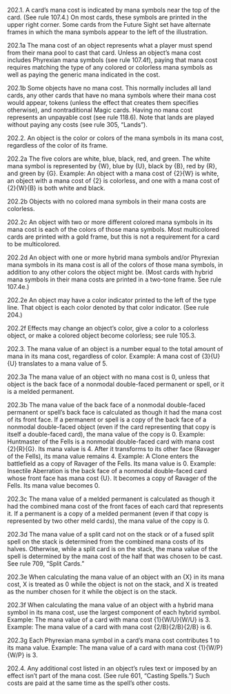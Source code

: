 202.1. A card’s mana cost is indicated by mana symbols near the top of the card. (See rule 107.4.) On most cards, these symbols are printed in the upper right corner. Some cards from the Future Sight set have alternate frames in which the mana symbols appear to the left of the illustration.

202.1a The mana cost of an object represents what a player must spend from their mana pool to cast that card. Unless an object’s mana cost includes Phyrexian mana symbols (see rule 107.4f), paying that mana cost requires matching the type of any colored or colorless mana symbols as well as paying the generic mana indicated in the cost.

202.1b Some objects have no mana cost. This normally includes all land cards, any other cards that have no mana symbols where their mana cost would appear, tokens (unless the effect that creates them specifies otherwise), and nontraditional Magic cards. Having no mana cost represents an unpayable cost (see rule 118.6). Note that lands are played without paying any costs (see rule 305, “Lands”).

202.2. An object is the color or colors of the mana symbols in its mana cost, regardless of the color of its frame.

202.2a The five colors are white, blue, black, red, and green. The white mana symbol is represented by {W}, blue by {U}, black by {B}, red by {R}, and green by {G}.
Example: An object with a mana cost of {2}{W} is white, an object with a mana cost of {2} is colorless, and one with a mana cost of {2}{W}{B} is both white and black.

202.2b Objects with no colored mana symbols in their mana costs are colorless.

202.2c An object with two or more different colored mana symbols in its mana cost is each of the colors of those mana symbols. Most multicolored cards are printed with a gold frame, but this is not a requirement for a card to be multicolored.

202.2d An object with one or more hybrid mana symbols and/or Phyrexian mana symbols in its mana cost is all of the colors of those mana symbols, in addition to any other colors the object might be. (Most cards with hybrid mana symbols in their mana costs are printed in a two-tone frame. See rule 107.4e.)

202.2e An object may have a color indicator printed to the left of the type line. That object is each color denoted by that color indicator. (See rule 204.)

202.2f Effects may change an object’s color, give a color to a colorless object, or make a colored object become colorless; see rule 105.3.

202.3. The mana value of an object is a number equal to the total amount of mana in its mana cost, regardless of color.
Example: A mana cost of {3}{U}{U} translates to a mana value of 5.

202.3a The mana value of an object with no mana cost is 0, unless that object is the back face of a nonmodal double-faced permanent or spell, or it is a melded permanent.

202.3b The mana value of the back face of a nonmodal double-faced permanent or spell’s back face is calculated as though it had the mana cost of its front face. If a permanent or spell is a copy of the back face of a nonmodal double-faced object (even if the card representing that copy is itself a double-faced card), the mana value of the copy is 0.
Example: Huntmaster of the Fells is a nonmodal double-faced card with mana cost {2}{R}{G}. Its mana value is 4. After it transforms to its other face (Ravager of the Fells), its mana value remains 4.
Example: A Clone enters the battlefield as a copy of Ravager of the Fells. Its mana value is 0.
Example: Insectile Aberration is the back face of a nonmodal double-faced card whose front face has mana cost {U}. It becomes a copy of Ravager of the Fells. Its mana value becomes 0.

202.3c The mana value of a melded permanent is calculated as though it had the combined mana cost of the front faces of each card that represents it. If a permanent is a copy of a melded permanent (even if that copy is represented by two other meld cards), the mana value of the copy is 0.

202.3d The mana value of a split card not on the stack or of a fused split spell on the stack is determined from the combined mana costs of its halves. Otherwise, while a split card is on the stack, the mana value of the spell is determined by the mana cost of the half that was chosen to be cast. See rule 709, “Split Cards.”

202.3e When calculating the mana value of an object with an {X} in its mana cost, X is treated as 0 while the object is not on the stack, and X is treated as the number chosen for it while the object is on the stack.

202.3f When calculating the mana value of an object with a hybrid mana symbol in its mana cost, use the largest component of each hybrid symbol.
Example: The mana value of a card with mana cost {1}{W/U}{W/U} is 3.
Example: The mana value of a card with mana cost {2/B}{2/B}{2/B} is 6.

202.3g Each Phyrexian mana symbol in a card’s mana cost contributes 1 to its mana value.
Example: The mana value of a card with mana cost {1}{W/P}{W/P} is 3.

202.4. Any additional cost listed in an object’s rules text or imposed by an effect isn’t part of the mana cost. (See rule 601, “Casting Spells.”) Such costs are paid at the same time as the spell’s other costs.